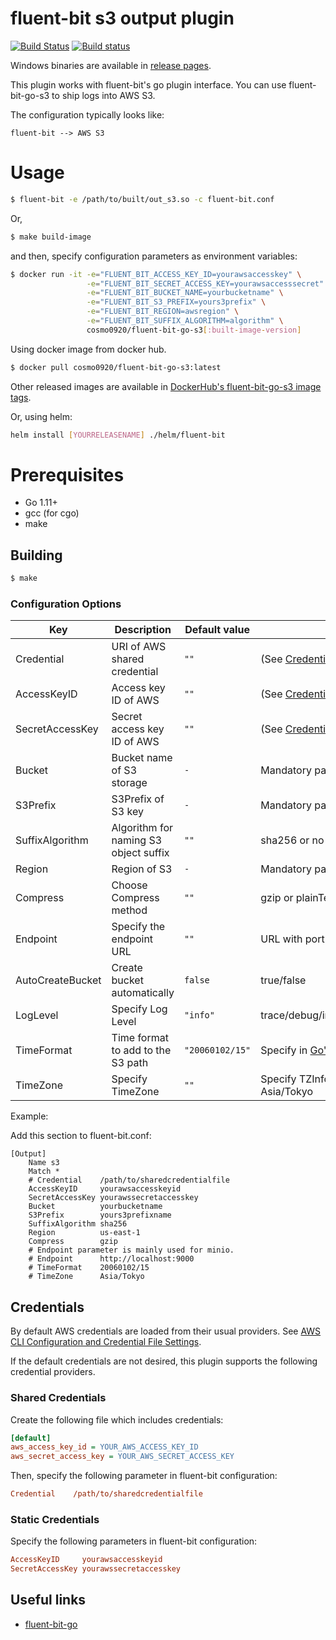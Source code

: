 # fluent-bit s3 output plugin

[![Build Status](https://travis-ci.com/cosmo0920/fluent-bit-go-s3.svg?branch=master)](https://travis-ci.com/cosmo0920/fluent-bit-go-s3)
[![Build status](https://ci.appveyor.com/api/projects/status/93vh3rocl4yxcmg6/branch/master?svg=true)](https://ci.appveyor.com/project/cosmo0920/fluent-bit-go-s3/branch/master)

Windows binaries are available in [release pages](https://github.com/cosmo0920/fluent-bit-go-s3/releases).

This plugin works with fluent-bit's go plugin interface. You can use fluent-bit-go-s3 to ship logs into AWS S3.

The configuration typically looks like:

```graphviz
fluent-bit --> AWS S3
```

# Usage

```bash
$ fluent-bit -e /path/to/built/out_s3.so -c fluent-bit.conf
```

Or,


```bash
$ make build-image
```

and then, specify configuration parameters as environment variables:

```bash
$ docker run -it -e="FLUENT_BIT_ACCESS_KEY_ID=yourawsaccesskey" \
                 -e="FLUENT_BIT_SECRET_ACCESS_KEY=yourawsaccesssecret" \
                 -e="FLUENT_BIT_BUCKET_NAME=yourbucketname" \
                 -e="FLUENT_BIT_S3_PREFIX=yours3prefix" \
                 -e="FLUENT_BIT_REGION=awsregion" \
                 -e="FLUENT_BIT_SUFFIX_ALGORITHM=algorithm" \
                 cosmo0920/fluent-bit-go-s3[:built-image-version]
```

Using docker image from docker hub.

```bash
$ docker pull cosmo0920/fluent-bit-go-s3:latest
```

Other released images are available in [DockerHub's fluent-bit-go-s3 image tags](https://hub.docker.com/r/cosmo0920/fluent-bit-go-s3/tags).

Or, using helm:

```bash
helm install [YOURRELEASENAME] ./helm/fluent-bit
```

# Prerequisites

* Go 1.11+
* gcc (for cgo)
* make

## Building

```bash
$ make
```

### Configuration Options

| Key              | Description                           | Default value   | Note                                                                 |
|------------------|---------------------------------------|-----------------|----------------------------------------------------------------------|
| Credential       | URI of AWS shared credential          | `""`            | (See [Credentials](#credentials))                                    |
| AccessKeyID      | Access key ID of AWS                  | `""`            | (See [Credentials](#credentials))                                    |
| SecretAccessKey  | Secret access key ID of AWS           | `""`            | (See [Credentials](#credentials))                                    |
| Bucket           | Bucket name of S3 storage             | `-`             | Mandatory parameter                                                  |
| S3Prefix         | S3Prefix of S3 key                    | `-`             | Mandatory parameter                                                  |
| SuffixAlgorithm  | Algorithm for naming S3 object suffix | `""`            | sha256 or no suffix(`""`)                                            |
| Region           | Region of S3                          | `-`             | Mandatory parameter                                                  |
| Compress         | Choose Compress method                | `""`            | gzip or plainText(`""`)                                              |
| Endpoint         | Specify the endpoint URL              | `""`            | URL with port or empty string                                        |
| AutoCreateBucket | Create bucket automatically           | `false`         | true/false                                                           |
| LogLevel         | Specify Log Level                     | `"info"`        | trace/debug/info/warning/error/fatal/panic                           |
| TimeFormat       | Time format to add to the S3 path     | `"20060102/15"` | Specify in [Go's Time Format](https://golang.org/src/time/format.go) |
| TimeZone         | Specify TimeZone                      | `""`            | Specify TZInfo based region. e.g.) Asia/Tokyo                        |

Example:

Add this section to fluent-bit.conf:

```properties
[Output]
    Name s3
    Match *
    # Credential    /path/to/sharedcredentialfile
    AccessKeyID     yourawsaccesskeyid
    SecretAccessKey yourawssecretaccesskey
    Bucket          yourbucketname
    S3Prefix        yours3prefixname
    SuffixAlgorithm sha256
    Region          us-east-1
    Compress        gzip
    # Endpoint parameter is mainly used for minio.
    # Endpoint      http://localhost:9000
    # TimeFormat    20060102/15
    # TimeZone      Asia/Tokyo
```

## Credentials

By default AWS credentials are loaded from their usual providers.
See [AWS CLI Configuration and Credential File Settings](https://docs.aws.amazon.com/cli/latest/userguide/cli-configure-files.html).

If the default credentials are not desired, this plugin supports the following
credential providers.

### Shared Credentials

Create the following file which includes credentials:

```ini
[default]
aws_access_key_id = YOUR_AWS_ACCESS_KEY_ID
aws_secret_access_key = YOUR_AWS_SECRET_ACCESS_KEY
```

Then, specify the following parameter in fluent-bit configuration:

```ini
Credential    /path/to/sharedcredentialfile
```

### Static Credentials

Specify the following parameters in fluent-bit configuration:

```ini
AccessKeyID     yourawsaccesskeyid
SecretAccessKey yourawssecretaccesskey
```

## Useful links

* [fluent-bit-go](https://github.com/fluent/fluent-bit-go)
